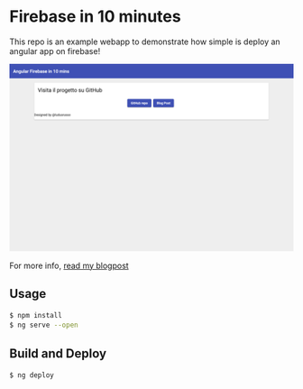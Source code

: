 # Firebase in 10 minutes

This repo is an example webapp to demonstrate how simple is deploy an angular app on firebase!

![App](./app.png)

For more info, [read my blogpost](https://ludusrusso.cc/2020/03/31/pubblicare-una-app-angular-in-10-minuti-con-firebase-hosting/)

## Usage

```bash
$ npm install
$ ng serve --open
```

## Build and Deploy

```bash
$ ng deploy
```
